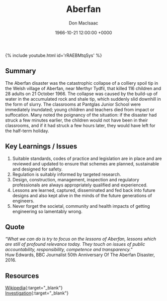 ﻿---
title: Aberfan
author: Don MacIsaac
date: 1966-10-21 12:00:00 +0000
categories: [Accidents, Mining]
tags: [Safety in Design, Social License, Lack of Regulation]
---
{% include youtube.html id='rRAEBMtqSys' %}
## Summary
The Aberfan disaster was the catastrophic collapse of a colliery spoil tip in the Welsh village of Aberfan, near Merthyr Tydfil, that killed 116 children and 28 adults on 21 October 1966. The collapse was caused by the build-up of water in the accumulated rock and shale tip, which suddenly slid downhill in the form of slurry. The classrooms at Pantglas Junior School were immediately inundated; young children and teachers died from impact or suffocation. Many noted the poignancy of the situation: if the disaster had struck a few minutes earlier, the children would not have been in their classrooms, and if it had struck a few hours later, they would have left for the half-term holiday.


## Key Learnings / Issues
1. Suitable standards, codes of practice and legislation are in place and are reviewed and updated to ensure that schemes are planned, sustainable and designed for safety.
2. Regulation is suitably informed by targeted research.
3. Design, construction, management, inspection and regulatory professionals are always appropriately qualified and experienced.
4. Lessons are learned, captured, disseminated and fed back into future designs and also kept alive in the minds of the future generations of engineers.
5. Never forget the societal, community and health impacts of getting engineering so lamentably wrong.


## Quote
*“What we can do is try to focus on the lessons of Aberfan, lessons which are still of profound relevance today. They touch on issues of public accountability, responsibility, competence and transparency.”*        \
Huw Edwards, BBC Journalist
50th Anniversary Of The Aberfan Disaster, 2016.


## Resources
[Wikipedia](https://en.wikipedia.org/wiki/Aberfan_disaster){:target="_blank"}        \
[Investigation](https://www.ice.org.uk/what-is-civil-engineering/what-do-civil-engineers-do/aberfan-disaster-lessons-learnt){:target="_blank"}